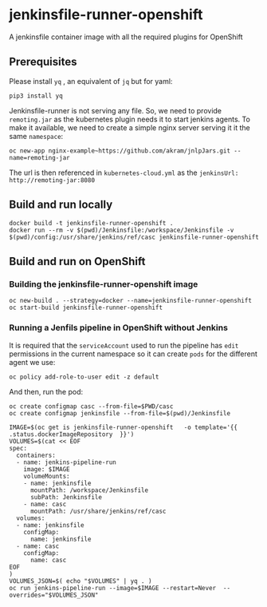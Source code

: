 # jenkinsfile-runner-openshift

A jenkinsfile container image with all the required plugins for OpenShift

## Prerequisites
Please install `yq` , an equivalent of `jq` but for yaml:
```
pip3 install yq
```


Jenkinsfile-runner is not serving any file. So, we need to provide `remoting.jar` as the kubernetes plugin
needs it to start jenkins agents. To make it available, we need to create a simple nginx server serving it 
it the same `namespace`:

```
oc new-app nginx-example~https://github.com/akram/jnlpJars.git --name=remoting-jar
```
The url is then referenced in `kubernetes-cloud.yml` as the `jenkinsUrl: http://remoting-jar:8080`

## Build and run locally

```
docker build -t jenkinsfile-runner-openshift .
docker run --rm -v $(pwd)/Jenkinsfile:/workspace/Jenkinsfile -v $(pwd)/config:/usr/share/jenkins/ref/casc jenkinsfile-runner-openshift
```


## Build and run on OpenShift


### Building the jenkinsfile-runner-openshift image
```
oc new-build . --strategy=docker --name=jenkinsfile-runner-openshift
oc start-build jenkinsfile-runner-openshift
```

### Running a Jenfils pipeline in OpenShift without Jenkins

It is required that the `serviceAccount` used to run the pipeline has `edit` permissions in the current 
namespace so it can create `pods` for the different agent we use:

```
oc policy add-role-to-user edit -z default
```

And then, run the pod:

```
oc create configmap casc --from-file=$PWD/casc
oc create configmap jenkinsfile --from-file=$(pwd)/Jenkinsfile

IMAGE=$(oc get is jenkinsfile-runner-openshift   -o template='{{ .status.dockerImageRepository  }}')
VOLUMES=$(cat << EOF
spec:
  containers:
  - name: jenkins-pipeline-run
    image: $IMAGE
    volumeMounts:
    - name: jenkinsfile
      mountPath: /workspace/Jenkinsfile
      subPath: Jenkinsfile
    - name: casc
      mountPath: /usr/share/jenkins/ref/casc
  volumes:
  - name: jenkinsfile
    configMap:
      name: jenkinsfile
  - name: casc
    configMap:
      name: casc
EOF
)
VOLUMES_JSON=$( echo "$VOLUMES" | yq . )
oc run jenkins-pipeline-run --image=$IMAGE --restart=Never  --overrides="$VOLUMES_JSON"
```

